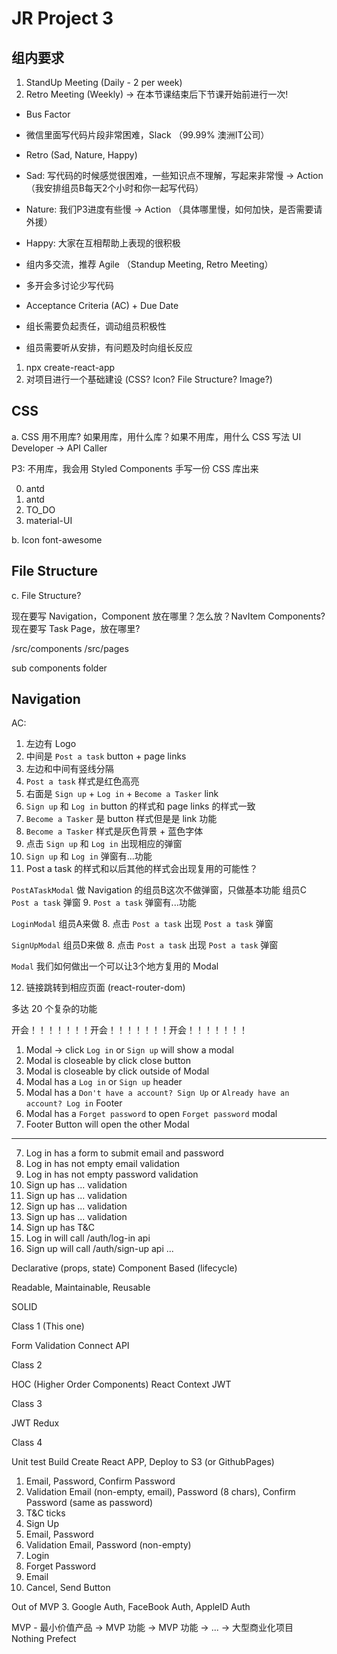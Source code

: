 # JR Project 3

## 组内要求

1. StandUp Meeting (Daily - 2 per week)
2. Retro Meeting (Weekly) -> 在本节课结束后下节课开始前进行一次!

- Bus Factor
- 微信里面写代码片段非常困难，Slack （99.99% 澳洲IT公司）
- Retro (Sad, Nature, Happy)
- Sad: 写代码的时候感觉很困难，一些知识点不理解，写起来非常慢 -> Action （我安排组员B每天2个小时和你一起写代码）
- Nature: 我们P3进度有些慢 -> Action （具体哪里慢，如何加快，是否需要请外援）
- Happy: 大家在互相帮助上表现的很积极

- 组内多交流，推荐 Agile （Standup Meeting, Retro Meeting）
- 多开会多讨论少写代码
- Acceptance Criteria (AC) + Due Date
- 组长需要负起责任，调动组员积极性
- 组员需要听从安排，有问题及时向组长反应

1. npx create-react-app
2. 对项目进行一个基础建设 (CSS? Icon? File Structure? Image?)

## CSS
a. CSS 用不用库? 如果用库，用什么库？如果不用库，用什么 CSS 写法
UI Developer -> API Caller

P3: 不用库，我会用 Styled Components 手写一份 CSS 库出来

0. antd
1. antd
2. TO_DO
3. material-UI

b. Icon
font-awesome

## File Structure
c. File Structure?

现在要写 Navigation，Component 放在哪里？怎么放？NavItem Components?
现在要写 Task Page，放在哪里?

/src/components
/src/pages

sub components folder

## Navigation 

AC:

1. 左边有 Logo
2. 中间是 `Post a task` button + page links
3. 左边和中间有竖线分隔
4. `Post a task` 样式是红色高亮
5. 右面是 `Sign up` + `Log in` + `Become a Tasker` link
6. `Sign up` 和 `Log in` button 的样式和 page links 的样式一致
8. `Become a Tasker` 是 button 样式但是是 link 功能
7. `Become a Tasker` 样式是灰色背景 + 蓝色字体
10. 点击 `Sign up` 和 `Log in` 出现相应的弹窗
11. `Sign up` 和 `Log in` 弹窗有...功能
13. Post a task 的样式和以后其他的样式会出现复用的可能性？

`PostATaskModal`
做 Navigation 的组员B这次不做弹窗，只做基本功能
组员C `Post a task` 弹窗
9. `Post a task` 弹窗有...功能

`LoginModal`
组员A来做
8. 点击 `Post a task` 出现 `Post a task` 弹窗

`SignUpModal`
组员D来做
8. 点击 `Post a task` 出现 `Post a task` 弹窗

`Modal`
我们如何做出一个可以让3个地方复用的 Modal

12. 链接跳转到相应页面 (react-router-dom)

多达 20 个复杂的功能

开会！！！！！！！开会！！！！！！！开会！！！！！！！

1. Modal -> click `Log in` or `Sign up` will show a modal
2. Modal is closeable by click close button
3. Modal is closeable by click outside of Modal
4. Modal has a `Log in` or `Sign up` header
5. Modal has a `Don't have a account? Sign Up` or `Already have an account? Log in` Footer
6. Modal has a `Forget password` to open `Forget password` modal
7. Footer Button will open the other Modal

---

7. Log in has a form to submit email and password
8. Log in has not empty email validation
9. Log in has not empty password validation
10. Sign up has ... validation
11. Sign up has ... validation
12. Sign up has ... validation
13. Sign up has ... validation
14. Sign up has T&C
15. Log in will call /auth/log-in api
16. Sign up will call /auth/sign-up api
...

Declarative (props, state)
Component Based (lifecycle)

Readable, Maintainable, Reusable

SOLID

Class 1 (This one)

Form Validation
Connect API

Class 2

HOC (Higher Order Components)
React Context
JWT

Class 3

JWT
Redux

Class 4

Unit test
Build Create React APP, Deploy to S3 (or GithubPages)

1. Email, Password, Confirm Password
2. Validation Email (non-empty, email), Password (8 chars), Confirm Password (same as password)
4. T&C ticks
5. Sign Up
6. Email, Password
7. Validation Email, Password (non-empty)
8. Login
9. Forget Password
10. Email
11. Cancel, Send Button

Out of MVP
3. Google Auth, FaceBook Auth, AppleID Auth


MVP - 最小价值产品 -> MVP 功能 -> MVP 功能 -> ... -> 大型商业化项目
Nothing Prefect

